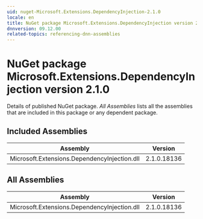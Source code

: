 ```yaml
---
uid: nuget-Microsoft.Extensions.DependencyInjection-2.1.0
locale: en
title: NuGet package Microsoft.Extensions.DependencyInjection version 2.1.0
dnnversion: 09.12.00
related-topics: referencing-dnn-assemblies
---
```


# NuGet package Microsoft.Extensions.DependencyInjection version 2.1.0
Details of published NuGet package.
*All Assemblies* lists all the assemblies that are included in this package or any dependent package.

## Included Assemblies

|Assembly|Version|
|---|---|
|Microsoft.Extensions.DependencyInjection.dll|2.1.0.18136|

## All Assemblies

|Assembly|Version|
|---|---|
|Microsoft.Extensions.DependencyInjection.dll|2.1.0.18136|

